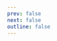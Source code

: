```yaml
---
prev: false
next: false
outline: false
---
```


<style>
#icon-header {
  display: flex;
  justify-content: space-between;
}

.icons-search-input {
  max-width: 200px;
  display: flex;
  height: unset;
  padding: 0 8px;
  background-color: var(--vp-c-bg-alt);
}
.DocSearch-MagnifierLabel {
  color: unset;
}
.DocSearch-Input {
  font-size: 1em;
  height: 100%;
  outline: none;
  padding: 0 0 0 8px;
  width: 80%;
}

#icons-grid {
  margin-top: 50px;
  display: flex;
  width: 100%;
  flex-wrap: wrap;
  gap: 23px;
}

.icon-item {
  background-color: var(--vp-c-bg);
  border: 1px solid var(--vp-c-divider);
  color: var(--vp-c-text-1);
  height: 36px;
  width: 36px;
  display: flex;
  align-items: center;
  justify-content: center;
  border-radius: 8px;
}

.tapsi-icon {
  height: 24px;
  width: 24px;
  fill: currentColor;
}
</style>

<script setup>
import '../internals/components/DocIconGrid';
</script>


<doc-icon-grid></doc-icon-grid>
